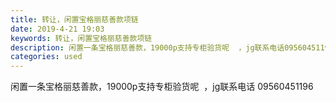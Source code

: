 ```yaml
---
title: 转让，闲置宝格丽慈善款项链
date: 2019-4-21 19:03
keywords: 转让，闲置宝格丽慈善款项链
description: 闲置一条宝格丽慈善款，19000p支持专柜验货呢  ，jg联系电话09560451196
categories: used
---
```

<td class="t_f" id="postmessage_3571575">

闲置一条宝格丽慈善款，19000p支持专柜验货呢  ，jg联系电话 09560451196<br/>
<img alt="" border="0" class="zoom" data-cf-modified-89584e7a8672b440791c31cf-="" file="http://www.flw.ph/data/appbyme/upload/image/201904/21/Gv63PBDUvbjo.jpg" id="aimg_xo3w6" lazyloadthumb="1" onclick="" onmouseover="" src="http://www.flw.ph/data/appbyme/upload/image/201904/21/Gv63PBDUvbjo.jpg"/><br/>
<br/>
<img alt="" border="0" class="zoom" data-cf-modified-89584e7a8672b440791c31cf-="" file="http://www.flw.ph/data/appbyme/upload/image/201904/21/Qw4MDBmP95vY.jpg" id="aimg_asNSV" lazyloadthumb="1" onclick="" onmouseover="" src="http://www.flw.ph/data/appbyme/upload/image/201904/21/Qw4MDBmP95vY.jpg"/><br/>
<br/>
<img alt="" border="0" class="zoom" data-cf-modified-89584e7a8672b440791c31cf-="" file="http://www.flw.ph/data/appbyme/upload/image/201904/21/VTg7oG00hFyW.jpg" id="aimg_B91Y9" lazyloadthumb="1" onclick="" onmouseover="" src="http://www.flw.ph/data/appbyme/upload/image/201904/21/VTg7oG00hFyW.jpg"/><br/>
<br/>
</td>
